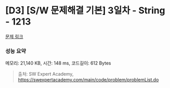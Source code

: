 # [D3] [S/W 문제해결 기본] 3일차 - String - 1213 

[문제 링크](https://swexpertacademy.com/main/code/problem/problemDetail.do?contestProbId=AV14P0c6AAUCFAYi) 

### 성능 요약

메모리: 21,140 KB, 시간: 148 ms, 코드길이: 612 Bytes



> 출처: SW Expert Academy, https://swexpertacademy.com/main/code/problem/problemList.do